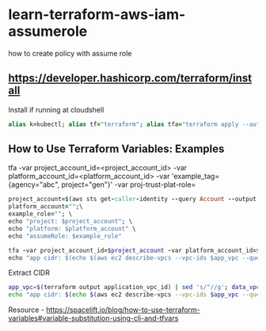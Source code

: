 # learn-terraform-aws-iam-assumerole
how to create policy with assume role

## https://developer.hashicorp.com/terraform/install
Install if running at cloudshell
```ruby
alias k=kubectl; alias tf="terraform"; alias tfa="terraform apply --auto-approve"; alias tfd="terraform destroy --auto-approve"; alias tfm="terraform init; terraform fmt; terraform validate; terraform plan"; sudo yum install -y yum-utils shadow-utils; sudo yum-config-manager --add-repo https://rpm.releases.hashicorp.com/AmazonLinux/hashicorp.repo; sudo yum -y install terraform;
```

## How to Use Terraform Variables: Examples
tfa -var project_account_id=<project_account_id> -var platform_account_id=<platform_account_id> -var 'example_tag={agency="abc", project="gen"}' -var proj-trust-plat-role=<example-role>
```ruby
project_account=$(aws sts get-caller-identity --query Account --output text); \
platform_account="";\
example_role=""; \
echo "project: $project_account"; \
echo "platform: $platform_account" \
echo "assumeRole: $example_role"
```
```ruby
tfa -var project_account_id=$project_account -var platform_account_id=$platform_account -var 'example_tag={agency="abc", project="gen"}' -var project_iam_role=$example_role; app_vpc=$(terraform output application_vpc_id) | sed 's/"//g'; data_vpc=$(terraform output data_vpc_id) | sed 's/"//g'; \
echo "app cidr: $(echo $(aws ec2 describe-vpcs --vpc-ids $app_vpc --query 'Vpcs[0].CidrBlock') | sed 's/"//g')"; echo "data cidr: $(echo $(aws ec2 describe-vpcs --vpc-ids $data_vpc --query 'Vpcs[0].CidrBlock') | sed 's/"//g')"
```
Extract CIDR
```bash
app_vpc=$(terraform output application_vpc_id) | sed 's/"//g'; data_vpc=$(terraform output data_vpc_id) | sed 's/"//g'; \
echo "app cidr: $(echo $(aws ec2 describe-vpcs --vpc-ids $app_vpc --query 'Vpcs[0].CidrBlock') | sed 's/"//g')"; echo "data cidr: $(echo $(aws ec2 describe-vpcs --vpc-ids $data_vpc --query 'Vpcs[0].CidrBlock') | sed 's/"//g')"
```
Resource - https://spacelift.io/blog/how-to-use-terraform-variables#variable-substitution-using-cli-and-tfvars
